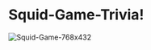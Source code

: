 # Squid-Game-Trivia!
![Squid-Game-768x432](https://user-images.githubusercontent.com/107124830/192851541-01cb4377-c5ee-4693-89a2-5c172d484b33.jpeg)

